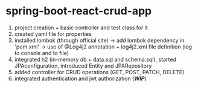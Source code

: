 # spring-boot-react-crud-app

1. project creation + basic controller and test class for it
2. created yaml file for properties
3. installed lombok (through official site) -> add lombok dependency in 'pom.xml' -> use of @Log4j2 annotation + log4j2.xml file definition (log to console and to file)
4. integrated h2 (in-memory db + data.sql and schema.sql), started JPAconfiguration, introduced Entity and JPARepository
5. added controller for CRUD operations (GET, POST, PATCH, DELETE)
6. integrated authentication and jwt authorization (***WIP***)